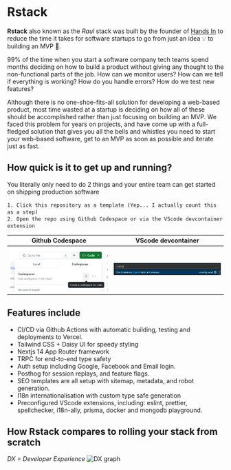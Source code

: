 # Rstack

**Rstack** also known as the _Raul_ stack was built by the founder of [Hands In](https://handsin.com/) to reduce the time it takes for software startups to go from just an idea 💡 to building an MVP 🚀.

99% of the time when you start a software company tech teams spend months deciding on how to build a product without giving any thought to the non-functional parts of the job.
How can we monitor users? How can we tell if everything is working? How do you handle errors? How do we test new features?

Although there is no one-shoe-fits-all solution for developing a web-based product, most time wasted at a startup is deciding on how all of these should be accomplished rather than just focusing on building an MVP. We faced this problem for years on projects, and have come up with a full-fledged solution that gives you all the bells and whistles you need to start your web-based software, get to an MVP as soon as possible and iterate just as fast.

## How quick is it to get up and running?

You literally only need to do 2 things and your entire team can get started on shipping production software

```
1. Click this repository as a template (Yep... I actually count this as a step)
2. Open the repo using Github Codespace or via the VScode devcontainer extension
```
Github Codespace             |  VScode devcontainer
:-------------------------:|:-------------------------:
![Codespace](docs/images/image.png)  |  ![Vscode devcontainer](docs/images/image-1.png)

## Features include

- CI/CD via Github Actions with automatic building, testing and deployments to Vercel.
- Tailwind CSS + Daisy UI for speedy styling
- Nextjs 14 App Router framework
- TRPC for end-to-end type safety
- Auth setup including Google, Facebook and Email login.
- Posthog for session replays, and feature flags.
- SEO templates are all setup with sitemap, metadata, and robot generation.
- I18n internationalisation with custom type safe generation
- Preconfigured VScode extensions, including: eslint, prettier, spellchecker, i18n-ally, prisma, docker and mongodb playground.

## How Rstack compares to rolling your stack from scratch

_DX = Developer Experience_
![DX graph](https://github.com/FeLiNa22/rstack/assets/15707068/b9824a8e-7c23-43d7-8e23-6166e6a191ff)
